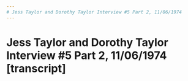 ```yaml
---
# Jess Taylor and Dorothy Taylor Interview #5 Part 2, 11/06/1974
---
```

# Jess Taylor and Dorothy Taylor Interview #5 Part 2, 11/06/1974 [transcript]